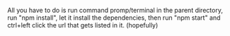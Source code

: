 All you have to do is run command promp/terminal in the parent directory, run "npm install", let it install the dependencies, then run "npm start" and ctrl+left click the url that gets listed in it. (hopefully)
